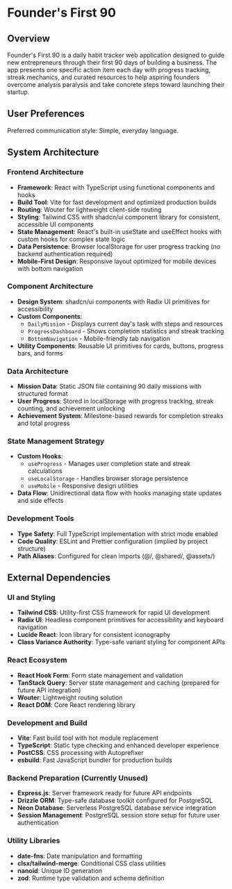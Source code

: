 # Founder's First 90

## Overview

Founder's First 90 is a daily habit tracker web application designed to guide new entrepreneurs through their first 90 days of building a business. The app presents one specific action item each day with progress tracking, streak mechanics, and curated resources to help aspiring founders overcome analysis paralysis and take concrete steps toward launching their startup.

## User Preferences

Preferred communication style: Simple, everyday language.

## System Architecture

### Frontend Architecture
- **Framework**: React with TypeScript using functional components and hooks
- **Build Tool**: Vite for fast development and optimized production builds
- **Routing**: Wouter for lightweight client-side routing
- **Styling**: Tailwind CSS with shadcn/ui component library for consistent, accessible UI components
- **State Management**: React's built-in useState and useEffect hooks with custom hooks for complex state logic
- **Data Persistence**: Browser localStorage for user progress tracking (no backend authentication required)
- **Mobile-First Design**: Responsive layout optimized for mobile devices with bottom navigation

### Component Architecture
- **Design System**: shadcn/ui components with Radix UI primitives for accessibility
- **Custom Components**: 
  - `DailyMission` - Displays current day's task with steps and resources
  - `ProgressDashboard` - Shows completion statistics and streak tracking
  - `BottomNavigation` - Mobile-friendly tab navigation
- **Utility Components**: Reusable UI primitives for cards, buttons, progress bars, and forms

### Data Architecture
- **Mission Data**: Static JSON file containing 90 daily missions with structured format
- **User Progress**: Stored in localStorage with progress tracking, streak counting, and achievement unlocking
- **Achievement System**: Milestone-based rewards for completion streaks and total progress

### State Management Strategy
- **Custom Hooks**: 
  - `useProgress` - Manages user completion state and streak calculations
  - `useLocalStorage` - Handles browser storage persistence
  - `useMobile` - Responsive design utilities
- **Data Flow**: Unidirectional data flow with hooks managing state updates and side effects

### Development Tools
- **Type Safety**: Full TypeScript implementation with strict mode enabled
- **Code Quality**: ESLint and Prettier configuration (implied by project structure)
- **Path Aliases**: Configured for clean imports (@/, @shared/, @assets/)

## External Dependencies

### UI and Styling
- **Tailwind CSS**: Utility-first CSS framework for rapid UI development
- **Radix UI**: Headless component primitives for accessibility and keyboard navigation
- **Lucide React**: Icon library for consistent iconography
- **Class Variance Authority**: Type-safe variant styling for component APIs

### React Ecosystem
- **React Hook Form**: Form state management and validation
- **TanStack Query**: Server state management and caching (prepared for future API integration)
- **Wouter**: Lightweight routing solution
- **React DOM**: Core React rendering library

### Development and Build
- **Vite**: Fast build tool with hot module replacement
- **TypeScript**: Static type checking and enhanced developer experience
- **PostCSS**: CSS processing with Autoprefixer
- **esbuild**: Fast JavaScript bundler for production builds

### Backend Preparation (Currently Unused)
- **Express.js**: Server framework ready for future API endpoints
- **Drizzle ORM**: Type-safe database toolkit configured for PostgreSQL
- **Neon Database**: Serverless PostgreSQL database service integration
- **Session Management**: PostgreSQL session store setup for future user authentication

### Utility Libraries
- **date-fns**: Date manipulation and formatting
- **clsx/tailwind-merge**: Conditional CSS class utilities
- **nanoid**: Unique ID generation
- **zod**: Runtime type validation and schema definition